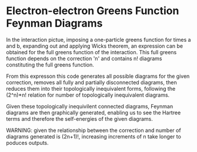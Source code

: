 # Electron-electron Greens Function Feynman Diagrams

In the interaction pictue, imposing a one-particle greens function for times a and b, expanding out and applying Wicks theorem, an expression can be obtained for the full greens function of the interaction. This full greens function depends on the correction 'n' and contains n! diagrams constituting the full greens function.

From this expresson this code generates all possible diagrams for the given correction, removes all fully and partially disconnected diagrams, then reduces them into their topologically inequivalent forms, following the (2^n)*n! relation for number of topologically inequivalent diagrams.

Given these topologically inequivilent connected diagrams, Feynman diagrams are then graphically generated, enabling us to see the Hartree terms and therefore the self-energies of the given diagrams.

WARNING: given the relationship between the correction and number of diagrams generated is (2n+1)!, increasing increments of n take longer to poduces outputs.
